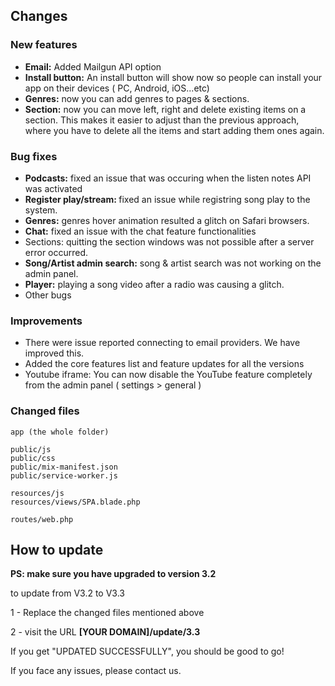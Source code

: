 ## Changes


### New features

<ul>
    <li><strong>Email:</strong> Added Mailgun API option</li>
    <li><strong>Install button:</strong> An install button will show now so people can install your app on their devices ( PC, Android, iOS...etc)</li>
    <li><strong>Genres:</strong> now you can add genres to pages & sections.</li>
    <li><strong>Section:</strong> now you can move left, right and delete existing items on a section. This makes it easier to adjust than the previous approach, where you have to delete all the items and start adding them ones again.</li>
</ul>



### Bug fixes

<ul>
<li><strong>Podcasts:</strong> fixed an issue that was occuring when the listen notes API was activated</li>
<li><strong>Register play/stream: </strong> fixed an issue while registring song play to the system.</li>
<!-- <li>(Can't be fixed. Issue/policy related to YT API) YouTube videos: an issue on the mobile phones. When the user open the playlist or hide the player window the music stops.</li> -->
<li><strong>Genres:</strong> genres hover animation resulted a glitch on Safari browsers.</li>
<li><strong>Chat:</strong> fixed an issue with the chat feature functionalities</li>
<li>Sections: quitting the section windows was not possible after a server error occurred.</li>
<li><strong>Song/Artist admin search:</strong> song & artist search was not working on the admin panel.</li>
<li><strong>Player:</strong> playing a song video after a radio was causing a glitch.</li>
<li>Other bugs</li>
</ul>


### Improvements

<ul>
    <li>There were issue reported connecting to email providers. We have improved this.</li>
    <li>Added the core features list and feature updates for all the versions</li>
    <li>Youtube iframe: You can now disable the YouTube feature completely from the admin panel ( settings > general )</li>
    <!-- <li>Get started guide added to the documentation.</li> -->
</ul>


### Changed files

    app (the whole folder)

    public/js
    public/css
    public/mix-manifest.json
    public/service-worker.js

    resources/js
    resources/views/SPA.blade.php

    routes/web.php
## How to update

<strong>PS: make sure you have upgraded to version 3.2</strong>

to update from V3.2 to V3.3 

1 - Replace the changed files mentioned above

<!-- 2 - Empty the cache folder from any files inside <code>bootstrap/cache</code> -->

2 - visit the URL <strong>[YOUR DOMAIN]/update/3.3</strong>

If you get "UPDATED SUCCESSFULLY", you should be good to go!

If you face any issues, please contact us.